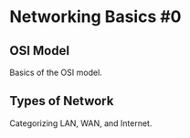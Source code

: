 # Networking Basics #0

## OSI Model
Basics of the OSI model.

## Types of Network
Categorizing LAN, WAN, and Internet.

